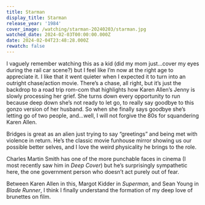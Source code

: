 ```yaml
---
title: Starman
display_title: Starman
release_year: '1984'
cover_image: /watching/starman-20240203/starman.jpg
watched_date: 2024-02-03T00:00:00.000Z
date: 2024-02-04T23:48:28.000Z
rewatch: false
---
```

I vaguely remember watching this as a kid (did my mom just…cover my eyes during the rail car scene?) but I feel like I’m now at the right age to appreciate it. I like that it went quieter when I expected it to turn into an outright chase/action movie. There’s a chase, all right, but it’s just the backdrop to a road trip rom-com that highlights how Karen Allen’s Jenny is slowly processing her grief. She turns down every opportunity to run because deep down she’s not ready to let go, to really say goodbye to this gonzo version of her husband. So when she finally says goodbye she’s letting go of two people, and…well, I will not forgive the 80s for squandering Karen Allen.

Bridges is great as an alien just trying to say “greetings” and being met with violence in return. He’s the classic movie funhouse mirror showing us our possible better selves, and I love the weird physicality he brings to the role. 

Charles Martin Smith has one of the more punchable faces in cinema (I most recently saw him in _Deep Cover_) but he’s surprisingly sympathetic here, the one government person who doesn’t act purely out of fear.

Between Karen Allen in this, Margot Kidder in _Superman_, and Sean Young in _Blade Runner_, I think I finally understand the formation of my deep love of brunettes on film.
